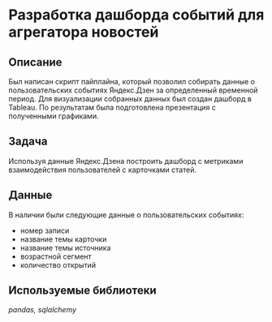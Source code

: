 # Разработка дашборда событий для агрегатора новостей


## Описание

Был написан скрипт пайплайна, который позволил собирать данные о пользовательских событиях Яндекс.Дзен за определенный временной период. 
Для визуализации собранных данных был создан дашборд в Tableau. По результатам была подготовлена презентация с полученными графиками.

## Задача

Используя данные Яндекс.Дзена построить дашборд с метриками взаимодействия пользователей с карточками статей.

## Данные

В наличии были следующие данные о пользовательских событиях:
- номер записи
- название темы карточки
- название темы источника
- возрастной сегмент
- количество открытий
 
## Используемые библиотеки
*pandas, sqlalchemy*

